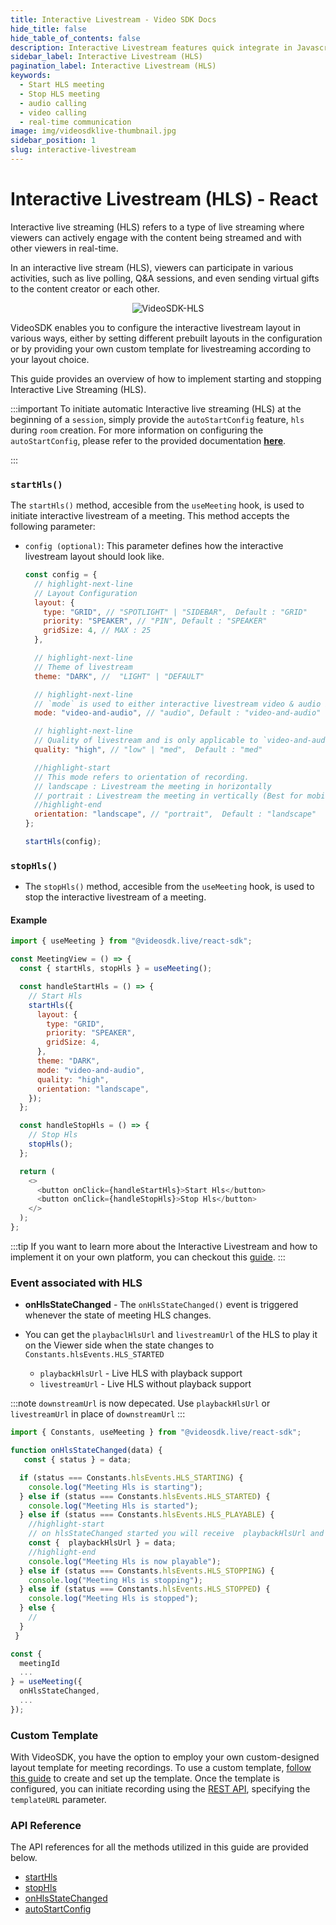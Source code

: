 ```yaml
---
title: Interactive Livestream - Video SDK Docs
hide_title: false
hide_table_of_contents: false
description: Interactive Livestream features quick integrate in Javascript, React JS, Android, IOS, React Native, Flutter with Video SDK to add live video & audio conferencing to your applications.
sidebar_label: Interactive Livestream (HLS)
pagination_label: Interactive Livestream (HLS)
keywords:
  - Start HLS meeting
  - Stop HLS meeting
  - audio calling
  - video calling
  - real-time communication
image: img/videosdklive-thumbnail.jpg
sidebar_position: 1
slug: interactive-livestream 
---
```


# Interactive Livestream (HLS) - React

Interactive live streaming (HLS) refers to a type of live streaming where viewers can actively engage with the content being streamed and with other viewers in real-time.

In an interactive live stream (HLS), viewers can participate in various activities, such as live polling, Q&A sessions, and even sending virtual gifts to the content creator or each other.

<center>

![VideoSDK-HLS](/img/VideoSDK-HLS.png)

</center>

VideoSDK enables you to configure the interactive livestream layout in various ways, either by setting different prebuilt layouts in the configuration or by providing your own custom template for livestreaming according to your layout choice.

This guide provides an overview of how to implement starting and stopping Interactive Live Streaming (HLS).

:::important
To initiate automatic Interactive live streaming (HLS) at the beginning of a `session`, simply provide the `autoStartConfig` feature, `hls` during `room` creation. For more information on configuring the `autoStartConfig`, please refer to the provided documentation **[<u>here</u>](/api-reference/realtime-communication/create-room#autoStartConfig)**.

:::

### `startHls()`

The `startHls()` method, accesible from the `useMeeting` hook, is used to initiate interactive livestream of a meeting. This method accepts the following parameter:

- `config (optional)`: This parameter defines how the interactive livestream layout should look like.

  ```js
  const config = {
    // highlight-next-line
    // Layout Configuration
    layout: {
      type: "GRID", // "SPOTLIGHT" | "SIDEBAR",  Default : "GRID"
      priority: "SPEAKER", // "PIN", Default : "SPEAKER"
      gridSize: 4, // MAX : 25
    },

    // highlight-next-line
    // Theme of livestream
    theme: "DARK", //  "LIGHT" | "DEFAULT"

    // highlight-next-line
    // `mode` is used to either interactive livestream video & audio both or only audio.
    mode: "video-and-audio", // "audio", Default : "video-and-audio"

    // highlight-next-line
    // Quality of livestream and is only applicable to `video-and-audio` type mode.
    quality: "high", // "low" | "med",  Default : "med"

    //highlight-start
    // This mode refers to orientation of recording.
    // landscape : Livestream the meeting in horizontally
    // portrait : Livestream the meeting in vertically (Best for mobile view)
    //highlight-end
    orientation: "landscape", // "portrait",  Default : "landscape"
  };

  startHls(config);
  ```

### `stopHls()`

- The `stopHls()` method, accesible from the `useMeeting` hook, is used to stop the interactive livestream of a meeting.


#### Example

```js
import { useMeeting } from "@videosdk.live/react-sdk";

const MeetingView = () => {
  const { startHls, stopHls } = useMeeting();

  const handleStartHls = () => {
    // Start Hls
    startHls({
      layout: {
        type: "GRID",
        priority: "SPEAKER",
        gridSize: 4,
      },
      theme: "DARK",
      mode: "video-and-audio",
      quality: "high",
      orientation: "landscape",
    });
  };

  const handleStopHls = () => {
    // Stop Hls
    stopHls();
  };

  return (
    <>
      <button onClick={handleStartHls}>Start Hls</button>
      <button onClick={handleStopHls}>Stop Hls</button>
    </>
  );
};
```

:::tip
If you want to learn more about the Interactive Livestream and how to implement it on your own platform, you can checkout this [guide](/react/guide/interactive-live-streaming/integrate-hls/overview).
:::

### Event associated with HLS

- **onHlsStateChanged** - The `onHlsStateChanged()` event is triggered whenever the state of meeting HLS changes.

- You can get the `playbaclHlsUrl` and `livestreamUrl` of the HLS to play it on the Viewer side when the state changes to `Constants.hlsEvents.HLS_STARTED`
  - `playbackHlsUrl` - Live HLS with playback support
  - `livestreamUrl` - Live HLS without playback support

:::note
`downstreamUrl` is now depecated. Use `playbackHlsUrl` or `livestreamUrl` in place of `downstreamUrl`
:::


```js
import { Constants, useMeeting } from "@videosdk.live/react-sdk";

function onHlsStateChanged(data) {
   const { status } = data;

  if (status === Constants.hlsEvents.HLS_STARTING) {
    console.log("Meeting Hls is starting");
  } else if (status === Constants.hlsEvents.HLS_STARTED) {
    console.log("Meeting Hls is started");
  } else if (status === Constants.hlsEvents.HLS_PLAYABLE) {
    //highlight-start
    // on hlsStateChanged started you will receive  playbackHlsUrl and livestreamUrl
    const {  playbackHlsUrl } = data;
    //highlight-end
    console.log("Meeting Hls is now playable");
  } else if (status === Constants.hlsEvents.HLS_STOPPING) {
    console.log("Meeting Hls is stopping");
  } else if (status === Constants.hlsEvents.HLS_STOPPED) {
    console.log("Meeting Hls is stopped");
  } else {
    //
  }
 }

const {
  meetingId
  ...
} = useMeeting({
  onHlsStateChanged,
  ...
});

```

### Custom Template

With VideoSDK, you have the option to employ your own custom-designed layout template for meeting recordings. To use a custom template, [follow this guide](/react/guide/interactive-live-streaming/custom-template) to create and set up the template. Once the template is configured, you can initiate recording using the [REST API](/api-reference/realtime-communication/start-livestream), specifying the `templateURL` parameter.

### API Reference

The API references for all the methods utilized in this guide are provided below.

- [startHls](/react/api/sdk-reference/use-meeting/methods#starthls)
- [stopHls](/react/api/sdk-reference/use-meeting/methods#stophls)
- [onHlsStateChanged](/react/api/sdk-reference/use-meeting/events#onhlsstatechanged)
- [autoStartConfig](/api-reference/realtime-communication/create-room#autoStartConfig)
